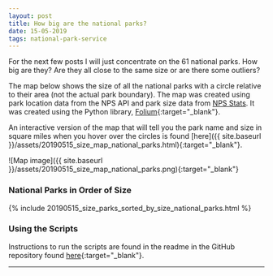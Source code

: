 ```yaml
---
layout: post
title: How big are the national parks?
date: 15-05-2019
tags: national-park-service
---
```


For the next few posts I will just concentrate on the 61 national parks. How big are they? Are they all close to the same size or are there some outliers?

The map below shows the size of all the national parks with a circle relative to their area (not the actual park boundary). The map was created using park location data from the NPS API and park size data from [NPS Stats](https://irma.nps.gov/Stats/reports/national). It was created using the Python library, [Folium](https://python-visualization.github.io/folium/){:target="_blank"}.

An interactive version of the map that will tell you the park name and size in square miles when you hover over the circles is found [here]({{ site.baseurl }}/assets/20190515_size_map_national_parks.html){:target="_blank"}.

![Map image]({{ site.baseurl }}/assets/20190515_size_map_national_parks.png){:target="_blank"}

### National Parks in Order of Size
{% include 20190515_size_parks_sorted_by_size_national_parks.html %}

### Using the Scripts
Instructions to run the scripts are found in the readme in the GitHub repository found [here](https://github.com/goodmorningdata/nps){:target="_blank"}.

---
